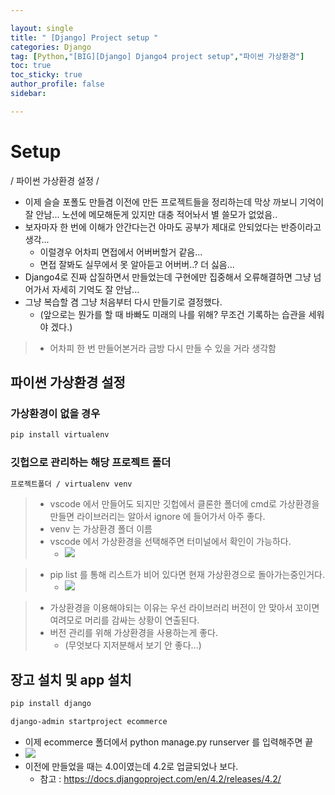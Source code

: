 ```yaml
---

layout: single
title: " [Django] Project setup "
categories: Django
tag: [Python,"[BIG][Django] Django4 project setup","파이썬 가상환경"]
toc: true
toc_sticky: true
author_profile: false
sidebar:

---
```

# Setup

/ 파이썬 가상환경 설정 /

- 이제 슬슬 포폴도 만들겸 이전에 만든 프로젝트들을 정리하는데 막상 까보니 기억이 잘 안남... 노션에 메모해둔게 있지만 대충 적어놔서 별 쓸모가 없었음..
- 보자마자 한 번에 이해가 안간다는건 아마도 공부가 제대로 안되었다는 반증이라고 생각...
	- 이럴경우 어차피 면접에서 어버버할거 같음...
	- 면접 잘봐도 실무에서 못 알아듣고 어버버..? 더 싫음...
- Django4로 진짜 삽질하면서 만들었는데 구현에만 집중해서 오류해결하면 그냥 넘어가서 자세히 기억도 잘 안남...
- 그냥 복습할 겸 그냥 처음부터 다시 만들기로 결정했다.
	- (앞으로는 뭔가를 할 때 바빠도 미래의 나를 위해? 무조건 기록하는 습관을 세워야 겠다.)
>- 어차피 한 번 만들어본거라 금방 다시 만들 수 있을 거라 생각함

## 파이썬 가상환경 설정

### 가상환경이 없을 경우
```cmd
pip install virtualenv
```

### 깃헙으로 관리하는 해당 프로젝트 폴더
```cmd
프로젝트폴더 / virtualenv venv
```

>- vscode 에서 만들어도 되지만 깃헙에서 클론한 폴더에 cmd로 가상환경을 만들면 라이브러리는 알아서 ignore 에 들어가서 아주 좋다.
>- venv 는 가상환경 폴더 이름
>- vscode 에서 가상환경을 선택해주면 터미널에서 확인이 가능하다.
>	- ![](https://i.imgur.com/DxmWEKJ.png)

>- pip list 를 통해 리스트가 비어 있다면 현재 가상환경으로 돌아가는중인거다.
>	- ![](https://i.imgur.com/qyqLX5M.png)

>- 가상환경을 이용해야되는 이유는 우선 라이브러리 버전이 안 맞아서 꼬이면 여려모로 머리를 감싸는 상황이 연출된다.
>- 버전 관리를 위해 가상환경을 사용하는게 좋다.
>	- (무엇보다 지저분해서 보기 안 좋다...)

## 장고 설치 및 app 설치
```cmd
pip install django

django-admin startproject ecommerce
```

- 이제 ecommerce 폴더에서 python manage.py runserver 를 입력해주면 끝
- ![](https://i.imgur.com/5zQmBCt.png)
- 이전에 만들었을 때는 4.0이였는데 4.2로 업글되었나 보다.
	- 참고 : https://docs.djangoproject.com/en/4.2/releases/4.2/

